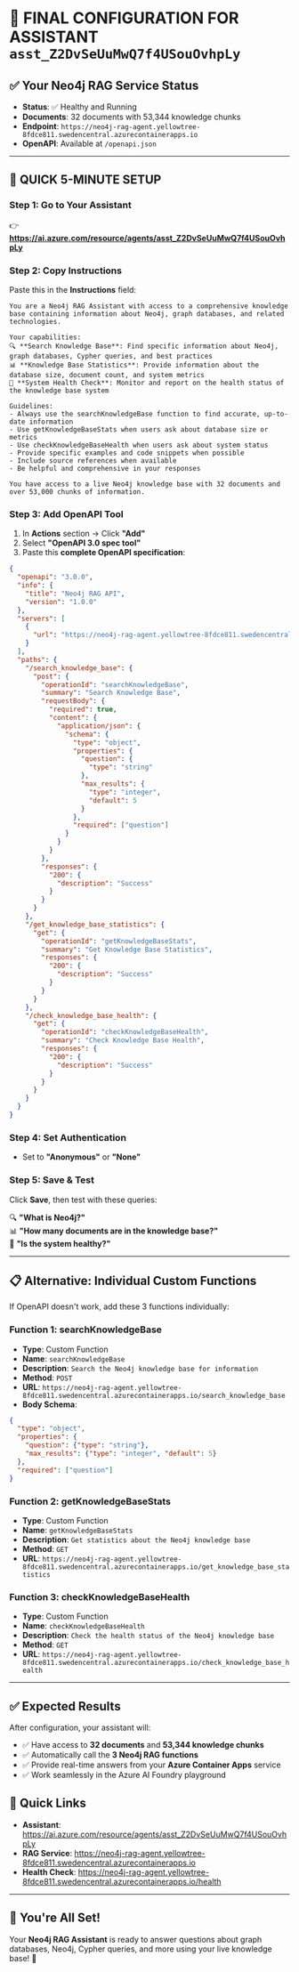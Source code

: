 # 🎯 FINAL CONFIGURATION FOR ASSISTANT `asst_Z2DvSeUuMwQ7f4USouOvhpLy`

## ✅ Your Neo4j RAG Service Status
- **Status**: ✅ Healthy and Running
- **Documents**: 32 documents with 53,344 knowledge chunks
- **Endpoint**: `https://neo4j-rag-agent.yellowtree-8fdce811.swedencentral.azurecontainerapps.io`
- **OpenAPI**: Available at `/openapi.json`

---

## 🚀 QUICK 5-MINUTE SETUP

### **Step 1: Go to Your Assistant**
👉 **https://ai.azure.com/resource/agents/asst_Z2DvSeUuMwQ7f4USouOvhpLy**

### **Step 2: Copy Instructions**
Paste this in the **Instructions** field:

```
You are a Neo4j RAG Assistant with access to a comprehensive knowledge base containing information about Neo4j, graph databases, and related technologies.

Your capabilities:
🔍 **Search Knowledge Base**: Find specific information about Neo4j, graph databases, Cypher queries, and best practices
📊 **Knowledge Base Statistics**: Provide information about the database size, document count, and system metrics  
🏥 **System Health Check**: Monitor and report on the health status of the knowledge base system

Guidelines:
- Always use the searchKnowledgeBase function to find accurate, up-to-date information
- Use getKnowledgeBaseStats when users ask about database size or metrics
- Use checkKnowledgeBaseHealth when users ask about system status
- Provide specific examples and code snippets when possible
- Include source references when available
- Be helpful and comprehensive in your responses

You have access to a live Neo4j knowledge base with 32 documents and over 53,000 chunks of information.
```

### **Step 3: Add OpenAPI Tool**
1. In **Actions** section → Click **"Add"**
2. Select **"OpenAPI 3.0 spec tool"**
3. Paste this **complete OpenAPI specification**:

```json
{
  "openapi": "3.0.0",
  "info": {
    "title": "Neo4j RAG API",
    "version": "1.0.0"
  },
  "servers": [
    {
      "url": "https://neo4j-rag-agent.yellowtree-8fdce811.swedencentral.azurecontainerapps.io"
    }
  ],
  "paths": {
    "/search_knowledge_base": {
      "post": {
        "operationId": "searchKnowledgeBase",
        "summary": "Search Knowledge Base",
        "requestBody": {
          "required": true,
          "content": {
            "application/json": {
              "schema": {
                "type": "object",
                "properties": {
                  "question": {
                    "type": "string"
                  },
                  "max_results": {
                    "type": "integer",
                    "default": 5
                  }
                },
                "required": ["question"]
              }
            }
          }
        },
        "responses": {
          "200": {
            "description": "Success"
          }
        }
      }
    },
    "/get_knowledge_base_statistics": {
      "get": {
        "operationId": "getKnowledgeBaseStats",
        "summary": "Get Knowledge Base Statistics",
        "responses": {
          "200": {
            "description": "Success"
          }
        }
      }
    },
    "/check_knowledge_base_health": {
      "get": {
        "operationId": "checkKnowledgeBaseHealth",
        "summary": "Check Knowledge Base Health",
        "responses": {
          "200": {
            "description": "Success"
          }
        }
      }
    }
  }
}
```

### **Step 4: Set Authentication**
- Set to **"Anonymous"** or **"None"**

### **Step 5: Save & Test**
Click **Save**, then test with these queries:

🔍 **"What is Neo4j?"**  
📊 **"How many documents are in the knowledge base?"**  
🏥 **"Is the system healthy?"**

---

## 📋 Alternative: Individual Custom Functions

If OpenAPI doesn't work, add these 3 functions individually:

### **Function 1: searchKnowledgeBase**
- **Type**: Custom Function
- **Name**: `searchKnowledgeBase` 
- **Description**: `Search the Neo4j knowledge base for information`
- **Method**: `POST`
- **URL**: `https://neo4j-rag-agent.yellowtree-8fdce811.swedencentral.azurecontainerapps.io/search_knowledge_base`
- **Body Schema**:
```json
{
  "type": "object",
  "properties": {
    "question": {"type": "string"},
    "max_results": {"type": "integer", "default": 5}
  },
  "required": ["question"]
}
```

### **Function 2: getKnowledgeBaseStats**
- **Type**: Custom Function
- **Name**: `getKnowledgeBaseStats`
- **Description**: `Get statistics about the Neo4j knowledge base`
- **Method**: `GET`
- **URL**: `https://neo4j-rag-agent.yellowtree-8fdce811.swedencentral.azurecontainerapps.io/get_knowledge_base_statistics`

### **Function 3: checkKnowledgeBaseHealth**
- **Type**: Custom Function
- **Name**: `checkKnowledgeBaseHealth`
- **Description**: `Check the health status of the Neo4j knowledge base`
- **Method**: `GET`
- **URL**: `https://neo4j-rag-agent.yellowtree-8fdce811.swedencentral.azurecontainerapps.io/check_knowledge_base_health`

---

## ✅ Expected Results
After configuration, your assistant will:
- ✅ Have access to **32 documents** and **53,344 knowledge chunks**
- ✅ Automatically call the **3 Neo4j RAG functions**
- ✅ Provide real-time answers from your **Azure Container Apps** service
- ✅ Work seamlessly in the Azure AI Foundry playground

## 🔗 Quick Links
- **Assistant**: https://ai.azure.com/resource/agents/asst_Z2DvSeUuMwQ7f4USouOvhpLy
- **RAG Service**: https://neo4j-rag-agent.yellowtree-8fdce811.swedencentral.azurecontainerapps.io
- **Health Check**: https://neo4j-rag-agent.yellowtree-8fdce811.swedencentral.azurecontainerapps.io/health

---

## 🎉 You're All Set!
Your **Neo4j RAG Assistant** is ready to answer questions about graph databases, Neo4j, Cypher queries, and more using your live knowledge base! 🚀